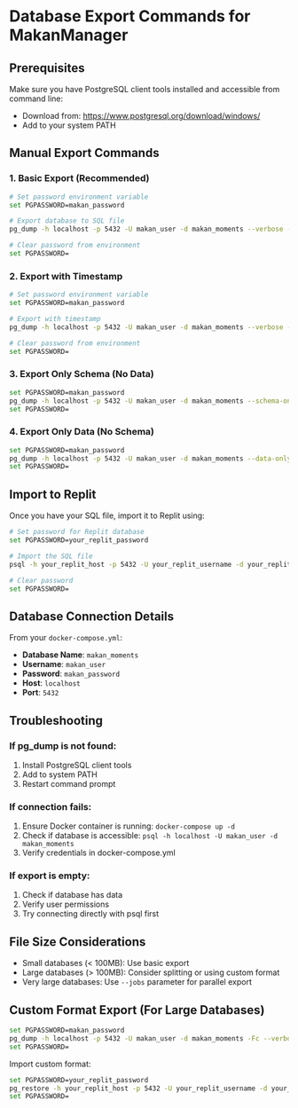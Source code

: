 # Database Export Commands for MakanManager

## Prerequisites
Make sure you have PostgreSQL client tools installed and accessible from command line:
- Download from: https://www.postgresql.org/download/windows/
- Add to your system PATH

## Manual Export Commands

### 1. Basic Export (Recommended)
```bash
# Set password environment variable
set PGPASSWORD=makan_password

# Export database to SQL file
pg_dump -h localhost -p 5432 -U makan_user -d makan_moments --verbose --clean --create --if-exists > makanmanager_backup.sql

# Clear password from environment
set PGPASSWORD=
```

### 2. Export with Timestamp
```bash
# Set password environment variable
set PGPASSWORD=makan_password

# Export with timestamp
pg_dump -h localhost -p 5432 -U makan_user -d makan_moments --verbose --clean --create --if-exists > makanmanager_backup_%date:~-4,4%-%date:~-10,2%-%date:~-7,2%_%time:~0,2%-%time:~3,2%-%time:~6,2%.sql

# Clear password from environment
set PGPASSWORD=
```

### 3. Export Only Schema (No Data)
```bash
set PGPASSWORD=makan_password
pg_dump -h localhost -p 5432 -U makan_user -d makan_moments --schema-only --verbose --clean --create --if-exists > makanmanager_schema_only.sql
set PGPASSWORD=
```

### 4. Export Only Data (No Schema)
```bash
set PGPASSWORD=makan_password
pg_dump -h localhost -p 5432 -U makan_user -d makan_moments --data-only --verbose > makanmanager_data_only.sql
set PGPASSWORD=
```

## Import to Replit

Once you have your SQL file, import it to Replit using:

```bash
# Set password for Replit database
set PGPASSWORD=your_replit_password

# Import the SQL file
psql -h your_replit_host -p 5432 -U your_replit_username -d your_replit_database < makanmanager_backup.sql

# Clear password
set PGPASSWORD=
```

## Database Connection Details

From your `docker-compose.yml`:
- **Database Name**: `makan_moments`
- **Username**: `makan_user`
- **Password**: `makan_password`
- **Host**: `localhost`
- **Port**: `5432`

## Troubleshooting

### If pg_dump is not found:
1. Install PostgreSQL client tools
2. Add to system PATH
3. Restart command prompt

### If connection fails:
1. Ensure Docker container is running: `docker-compose up -d`
2. Check if database is accessible: `psql -h localhost -U makan_user -d makan_moments`
3. Verify credentials in docker-compose.yml

### If export is empty:
1. Check if database has data
2. Verify user permissions
3. Try connecting directly with psql first

## File Size Considerations

- Small databases (< 100MB): Use basic export
- Large databases (> 100MB): Consider splitting or using custom format
- Very large databases: Use `--jobs` parameter for parallel export

## Custom Format Export (For Large Databases)

```bash
set PGPASSWORD=makan_password
pg_dump -h localhost -p 5432 -U makan_user -d makan_moments -Fc --verbose > makanmanager_backup.dump
set PGPASSWORD=
```

Import custom format:
```bash
set PGPASSWORD=your_replit_password
pg_restore -h your_replit_host -p 5432 -U your_replit_username -d your_replit_database makanmanager_backup.dump
set PGPASSWORD=
```
